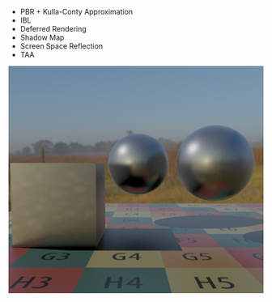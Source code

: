 - PBR + Kulla-Conty Approximation
- IBL
- Deferred Rendering
- Shadow Map
- Screen Space Reflection
- TAA

![alt text]({313FAF59-4BA5-4C4D-A56A-8B36C4B508D1}.png)